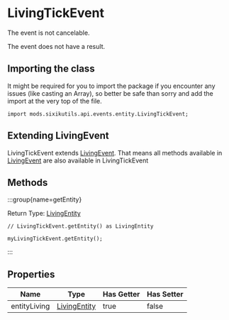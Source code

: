 # LivingTickEvent

The event is not cancelable.

The event does not have a result.

## Importing the class

It might be required for you to import the package if you encounter any issues (like casting an Array), so better be safe than sorry and add the import at the very top of the file.
```zenscript
import mods.sixikutils.api.events.entity.LivingTickEvent;
```


## Extending LivingEvent

LivingTickEvent extends [LivingEvent](/forge/api/event/entity/LivingEvent). That means all methods available in [LivingEvent](/forge/api/event/entity/LivingEvent) are also available in LivingTickEvent

## Methods

:::group{name=getEntity}

Return Type: [LivingEntity](/mods/sixikutils/utils/entity/ExpandLivingEntity)

```zenscript
// LivingTickEvent.getEntity() as LivingEntity

myLivingTickEvent.getEntity();
```

:::


## Properties

|     Name     |                               Type                               | Has Getter | Has Setter |
|--------------|------------------------------------------------------------------|------------|------------|
| entityLiving | [LivingEntity](/mods/sixikutils/utils/entity/ExpandLivingEntity) | true       | false      |

